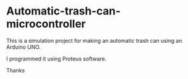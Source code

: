 # Automatic-trash-can-microcontroller

This is a simulation project for making an automatic trash can using an Arduino UNO.

I programmed it using Proteus software.


Thanks